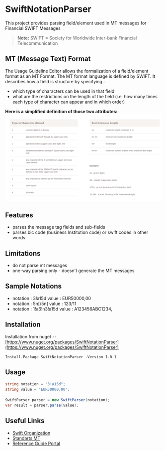# SwiftNotationParser

This project provides parsing field/element used in MT messages for Financial SWIFT Messages 
> **Note:** SWIFT  = Society for Worldwide Inter-bank Financial Telecommunication

## MT (Message Text) Format

The Usage Guideline Editor allows the formalization of a field/element format as an MT Format. The MT format language is defined by SWIFT. It describes how a field is structure by specifying :

-   which type of characters can be used in that field
-   what are the restrictions on the length of the field (i.e. how many times each type of character can appear and in which order)

**Here is a simplified definition of those two attributes:**
![enter image description here](https://raw.githubusercontent.com/yemrekeskin/SwiftNotationParser/master/nuget/MT_Format.png)

## Features
 - parses the message tag fields and sub-fields
 - parses bic code (business Institution code)  or swift codes in other words

## Limitations
- do not parse mt messages
 - one-way parsing only - doesn't generate the MT messages

## Sample Notations

 - notation : 3!a15d     value : EUR50000,00
 - notation : 5n[/5n]    value : 123/11
 - notation : 1!a6!n3!a15d   value : A123456ABC1234,

## Installation
 Installation from nuget -- [https://www.nuget.org/packages/SwiftNotationParser](https://www.nuget.org/packages/SwiftNotationParser)
 ``` 
 Install-Package SwiftNotationParser -Version 1.0.1
```

## Usage

``` csharp
string notation = "3!a15d";
string value = "EUR50000,00";

SwiftParser parser = new SwiftParser(notation);
var result = parser.parse(value);
```

## Useful Links

 - [Swift Organization](https://www.swift.com/)
 - [Standarts MT](https://www2.swift.com/knowledgecentre/products/Standards%20MT)
 - [Reference Guide Portal](https://www2.swift.com)
